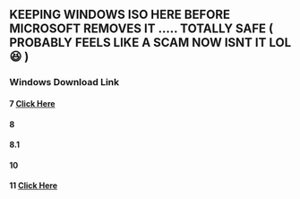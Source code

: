 ## KEEPING WINDOWS ISO HERE BEFORE MICROSOFT REMOVES IT ..... TOTALLY SAFE ( PROBABLY FEELS LIKE A SCAM NOW ISNT IT LOL 😆 )

### Windows                   Download Link

#### 7                        [Click Here]()
#### 8
#### 8.1
#### 10
#### 11                       [Click Here](https://www.mediafire.com/file/v591mtvw0jjorsb/Win11_23H2_English_x64v2.iso/file)
